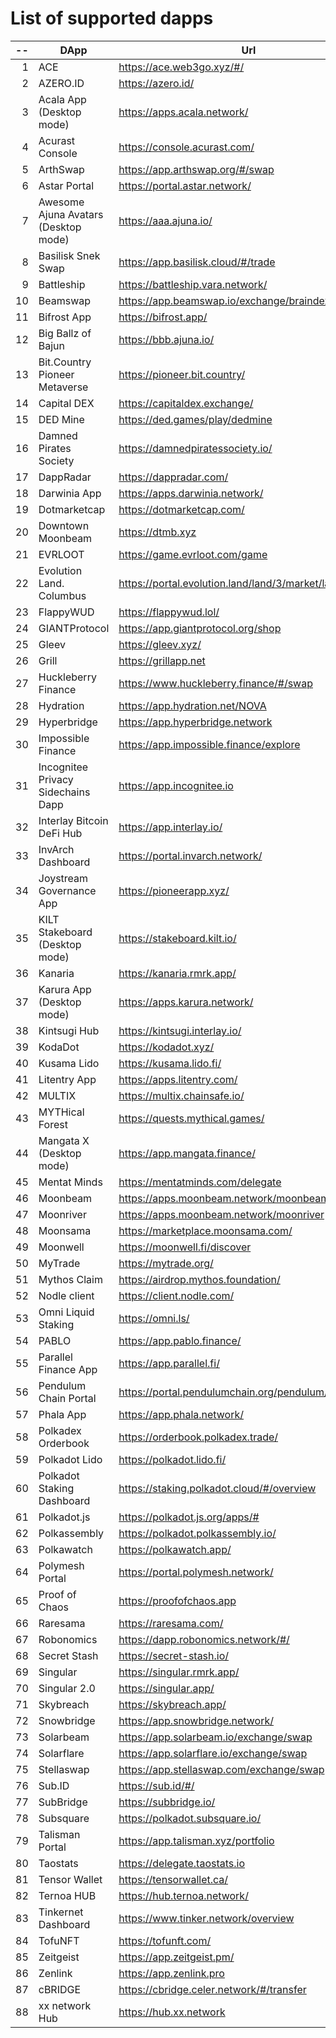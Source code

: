 
# List of supported dapps
| --  |                 DApp                 |                         Url                         |             Tags              |
| --: | ------------------------------------ | --------------------------------------------------- | ----------------------------- |
|   1 | ACE                                  | https://ace.web3go.xyz/#/                           | utilities                     |
|   2 | AZERO.ID                             | https://azero.id/                                   | utilities                     |
|   3 | Acala App (Desktop mode)             | https://apps.acala.network/                         | bridge,dex,staking            |
|   4 | Acurast Console                      | https://console.acurast.com/                        | utilities                     |
|   5 | ArthSwap                             | https://app.arthswap.org/#/swap                     | dex,staking,evm               |
|   6 | Astar Portal                         | https://portal.astar.network/                       | bridge,staking,evm            |
|   7 | Awesome Ajuna Avatars (Desktop mode) | https://aaa.ajuna.io/                               | nft,gaming                    |
|   8 | Basilisk Snek Swap                   | https://app.basilisk.cloud/#/trade                  | bridge,dex                    |
|   9 | Battleship                           | https://battleship.vara.network/                    | gaming                        |
|  10 | Beamswap                             | https://app.beamswap.io/exchange/braindex           | bridge,dex,staking,evm        |
|  11 | Bifrost App                          | https://bifrost.app/                                | staking                       |
|  12 | Big Ballz of Bajun                   | https://bbb.ajuna.io/                               | nft,gaming                    |
|  13 | Bit.Country Pioneer Metaverse        | https://pioneer.bit.country/                        | nft,staking,gaming            |
|  14 | Capital DEX                          | https://capitaldex.exchange/                        | dex,staking,evm               |
|  15 | DED Mine                             | https://ded.games/play/dedmine                      | gaming,nft                    |
|  16 | Damned Pirates Society               | https://damnedpiratessociety.io/                    | nft,evm,gaming                |
|  17 | DappRadar                            | https://dappradar.com/                              | social                        |
|  18 | Darwinia App                         | https://apps.darwinia.network/                      | staking                       |
|  19 | Dotmarketcap                         | https://dotmarketcap.com/                           | social                        |
|  20 | Downtown Moonbeam                    | https://dtmb.xyz                                    | evm,social                    |
|  21 | EVRLOOT                              | https://game.evrloot.com/game                       | nft,gaming                    |
|  22 | Evolution Land. Columbus             | https://portal.evolution.land/land/3/market/land    | nft,evm,gaming                |
|  23 | FlappyWUD                            | https://flappywud.lol/                              | gaming                        |
|  24 | GIANTProtocol                        | https://app.giantprotocol.org/shop                  | utilities                     |
|  25 | Gleev                                | https://gleev.xyz/                                  | social                        |
|  26 | Grill                                | https://grillapp.net                                | social                        |
|  27 | Huckleberry Finance                  | https://www.huckleberry.finance/#/swap              | bridge,dex,staking,evm        |
|  28 | Hydration                            | https://app.hydration.net/NOVA                      | bridge,dex                    |
|  29 | Hyperbridge                          | https://app.hyperbridge.network                     | bridge                        |
|  30 | Impossible Finance                   | https://app.impossible.finance/explore              | dex,evm                       |
|  31 | Incognitee Privacy Sidechains Dapp   | https://app.incognitee.io                           | utilities                     |
|  32 | Interlay Bitcoin DeFi Hub            | https://app.interlay.io/                            | bridge,staking,dex            |
|  33 | InvArch Dashboard                    | https://portal.invarch.network/                     | crowdloans,governance         |
|  34 | Joystream Governance App             | https://pioneerapp.xyz/                             | governance                    |
|  35 | KILT Stakeboard (Desktop mode)       | https://stakeboard.kilt.io/                         | staking                       |
|  36 | Kanaria                              | https://kanaria.rmrk.app/                           | nft                           |
|  37 | Karura App (Desktop mode)            | https://apps.karura.network/                        | bridge,dex,staking            |
|  38 | Kintsugi Hub                         | https://kintsugi.interlay.io/                       | bridge,staking,crowdloans     |
|  39 | KodaDot                              | https://kodadot.xyz/                                | nft                           |
|  40 | Kusama Lido                          | https://kusama.lido.fi/                             | staking,evm                   |
|  41 | Litentry App                         | https://apps.litentry.com/                          | bridge,evm                    |
|  42 | MULTIX                               | https://multix.chainsafe.io/                        | utilities                     |
|  43 | MYTHical Forest                      | https://quests.mythical.games/                      | gaming,nft                    |
|  44 | Mangata X (Desktop mode)             | https://app.mangata.finance/                        | bridge                        |
|  45 | Mentat Minds                         | https://mentatminds.com/delegate                    | staking                       |
|  46 | Moonbeam                             | https://apps.moonbeam.network/moonbeam              | bridge,staking,crowdloans,evm |
|  47 | Moonriver                            | https://apps.moonbeam.network/moonriver             | bridge,staking,crowdloans,evm |
|  48 | Moonsama                             | https://marketplace.moonsama.com/                   | nft,evm                       |
|  49 | Moonwell                             | https://moonwell.fi/discover                        | bridge,staking,evm            |
|  50 | MyTrade                              | https://mytrade.org/                                | dex,staking,evm               |
|  51 | Mythos Claim                         | https://airdrop.mythos.foundation/                  | utilities                     |
|  52 | Nodle client                         | https://client.nodle.com/                           | utilities                     |
|  53 | Omni Liquid Staking                  | https://omni.ls/                                    | staking                       |
|  54 | PABLO                                | https://app.pablo.finance/                          | dex                           |
|  55 | Parallel Finance App                 | https://app.parallel.fi/                            | bridge,dex                    |
|  56 | Pendulum Chain Portal                | https://portal.pendulumchain.org/pendulum/dashboard | utilities,staking             |
|  57 | Phala App                            | https://app.phala.network/                          | staking                       |
|  58 | Polkadex Orderbook                   | https://orderbook.polkadex.trade/                   | dex,utilities                 |
|  59 | Polkadot Lido                        | https://polkadot.lido.fi/                           | staking,evm                   |
|  60 | Polkadot Staking Dashboard           | https://staking.polkadot.cloud/#/overview           | staking,utilities             |
|  61 | Polkadot.js                          | https://polkadot.js.org/apps/#                      | utilities                     |
|  62 | Polkassembly                         | https://polkadot.polkassembly.io/                   | governance                    |
|  63 | Polkawatch                           | https://polkawatch.app/                             | staking                       |
|  64 | Polymesh Portal                      | https://portal.polymesh.network/                    | utilities,staking,nft         |
|  65 | Proof of Chaos                       | https://proofofchaos.app                            | nft,governance                |
|  66 | Raresama                             | https://raresama.com/                               | nft                           |
|  67 | Robonomics                           | https://dapp.robonomics.network/#/                  | utilities                     |
|  68 | Secret Stash                         | https://secret-stash.io/                            | nft,utilities                 |
|  69 | Singular                             | https://singular.rmrk.app/                          | nft                           |
|  70 | Singular 2.0                         | https://singular.app/                               | nft                           |
|  71 | Skybreach                            | https://skybreach.app/                              | nft,evm,gaming                |
|  72 | Snowbridge                           | https://app.snowbridge.network/                     | bridge                        |
|  73 | Solarbeam                            | https://app.solarbeam.io/exchange/swap              | bridge,dex,staking,evm        |
|  74 | Solarflare                           | https://app.solarflare.io/exchange/swap             | bridge,dex,staking,evm        |
|  75 | Stellaswap                           | https://app.stellaswap.com/exchange/swap            | bridge,dex,staking,evm        |
|  76 | Sub.ID                               | https://sub.id/#/                                   | utilities                     |
|  77 | SubBridge                            | https://subbridge.io/                               | bridge,evm                    |
|  78 | Subsquare                            | https://polkadot.subsquare.io/                      | governance                    |
|  79 | Talisman Portal                      | https://app.talisman.xyz/portfolio                  | crowdloans,nft                |
|  80 | Taostats                             | https://delegate.taostats.io                        | staking                       |
|  81 | Tensor Wallet                        | https://tensorwallet.ca/                            | utilities,staking             |
|  82 | Ternoa HUB                           | https://hub.ternoa.network/                         | staking                       |
|  83 | Tinkernet Dashboard                  | https://www.tinker.network/overview                 | staking,bridge,crowdloans     |
|  84 | TofuNFT                              | https://tofunft.com/                                | nft,evm                       |
|  85 | Zeitgeist                            | https://app.zeitgeist.pm/                           | utilities                     |
|  86 | Zenlink                              | https://app.zenlink.pro                             | dex,staking                   |
|  87 | cBRIDGE                              | https://cbridge.celer.network/#/transfer            | dex,evm,nft                   |
|  88 | xx network Hub                       | https://hub.xx.network                              | social,staking,utilities      |
